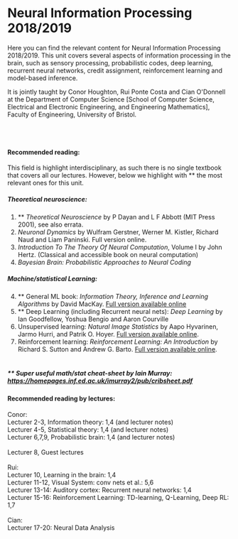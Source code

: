# Neural Information Processing 2018/2019

Here you can find the relevant content for Neural Information Processing 2018/2019. This unit covers several aspects of information processing in the brain, such as sensory processing, probabilistic codes, deep learning, recurrent neural networks, credit assignment, reinforcement learning and model-based inference.

It is jointly taught by Conor Houghton, Rui Ponte Costa and Cian O'Donnell at the Department of Computer Science [School of Computer Science, Electrical and Electronic Engineering, and Engineering Mathematics], Faculty of Engineering, University of Bristol.

<br><br>
#### Recommended reading:
This field is highlight interdisciplinary, as such there is no single textbook that covers all our lectures. However, below we highlight with ** the most relevant ones for this unit.

##### Theoretical neuroscience:
1. \** *Theoretical Neuroscience* by P Dayan and L F Abbott (MIT Press 2001), see also errata.<br>
2. *Neuronal Dynamics* by Wulfram Gerstner, Werner M. Kistler, Richard Naud and Liam Paninski. Full version online. <br>
3. *Introduction To The Theory Of Neural Computation*, Volume I by John Hertz. (Classical and accessible book on neural computation)<br>
4. *Bayesian Brain: Probabilistic Approaches to Neural Coding*

##### Machine/statistical Learning:
4. \** General ML book: *Information Theory, Inference and Learning Algorithms* by David MacKay. [Full version available online](http://www.inference.org.uk/itila/book.html)<br>
5. \** Deep Learning (including Recurrent neural nets): *Deep Learning* by Ian Goodfellow, Yoshua Bengio and Aaron Courville<br>
6. Unsupervised learning: *Natural Image Statistics* by Aapo Hyvarinen, Jarmo Hurri, and Patrik O. Hoyer. [Full version available online](http://www.naturalimagestatistics.net).<br>
7. Reinforcement learning: *Reinforcement Learning: An Introduction* by Richard S. Sutton and Andrew G. Barto. [Full version available online](http://incompleteideas.net/book/the-book-2nd.html).<br><br>
<!---  ---> 
##### \** Super useful math/stat cheat-sheet by Iain Murray:<br> https://homepages.inf.ed.ac.uk/imurray2/pub/cribsheet.pdf

#### Recommended reading by lectures:
Conor:<br>
Lecturer 2-3, Information theory: 1,4 (and lecturer notes)<br>
Lecturer 4-5, Statistical theory: 1,4 (and lecturer notes)<br>
Lecturer 6,7,9, Probabilistic brain: 1,4 (and lecturer notes)<br>
<br>
Lecturer 8, Guest lectures<br>
<br>
Rui:<br>
Lecturer 10, Learning in the brain: 1,4<br>
Lecturer 11-12, Visual System: conv nets et al.: 5,6<br>
Lecturer 13-14: Auditory cortex: Recurrent neural networks: 1,4 <br>
Lecturer 15-16: Reinforcement Learning: TD-learning, Q-Learning, Deep RL: 1,7<br>
<br>
Cian:<br>
Lecturer 17-20: Neural Data Analysis<br>
